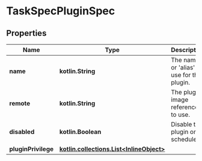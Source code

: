
# TaskSpecPluginSpec

## Properties
Name | Type | Description | Notes
------------ | ------------- | ------------- | -------------
**name** | **kotlin.String** | The name or &#39;alias&#39; to use for the plugin. |  [optional]
**remote** | **kotlin.String** | The plugin image reference to use. |  [optional]
**disabled** | **kotlin.Boolean** | Disable the plugin once scheduled. |  [optional]
**pluginPrivilege** | [**kotlin.collections.List&lt;InlineObject&gt;**](InlineObject.md) |  |  [optional]



